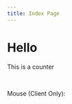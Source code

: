 ```yaml
---
title: Index Page
---
```


<script setup>
    // ./src/pages.index.md
    // import { inject } from 'vue'
    // const vv = inject('vv')
    // const anchors = [vv.anchors.classes(), vv.anchors.palettes.default.success].join(' ')
</script>

# Hello

This is a counter

<counter/>

<br>

Mouse (Client Only):

<client-only>
  <mouse-pos/>
</client-only>
